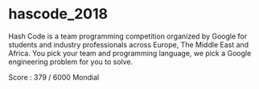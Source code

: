 # hascode_2018
Hash Code is a team programming competition organized by Google for students and industry professionals across Europe, 
The Middle East and Africa. 
You pick your team and programming language, 
we pick a Google engineering problem for you to solve.

Score : 379 / 6000 Mondial
